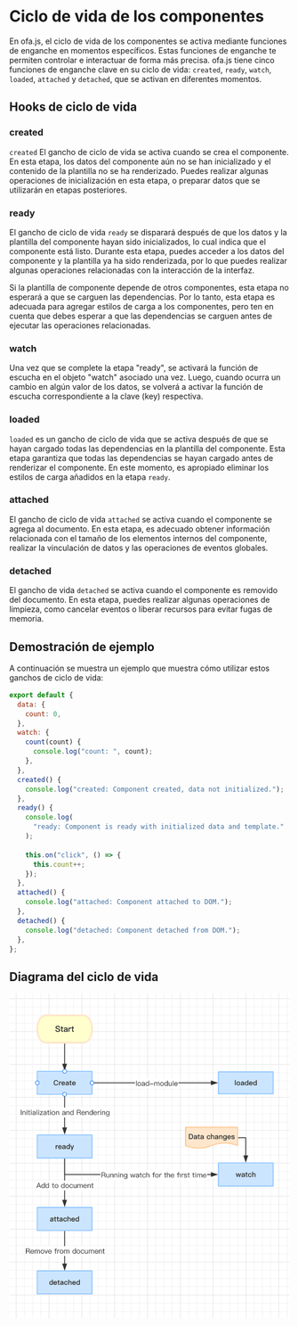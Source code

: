 # Ciclo de vida de los componentes

En ofa.js, el ciclo de vida de los componentes se activa mediante funciones de enganche en momentos específicos. Estas funciones de enganche te permiten controlar e interactuar de forma más precisa. ofa.js tiene cinco funciones de enganche clave en su ciclo de vida: `created`, `ready`, `watch`, `loaded`, `attached` y `detached`, que se activan en diferentes momentos.

## Hooks de ciclo de vida

### created

`created` El gancho de ciclo de vida se activa cuando se crea el componente. En esta etapa, los datos del componente aún no se han inicializado y el contenido de la plantilla no se ha renderizado. Puedes realizar algunas operaciones de inicialización en esta etapa, o preparar datos que se utilizarán en etapas posteriores.

### ready

El gancho de ciclo de vida `ready` se disparará después de que los datos y la plantilla del componente hayan sido inicializados, lo cual indica que el componente está listo. Durante esta etapa, puedes acceder a los datos del componente y la plantilla ya ha sido renderizada, por lo que puedes realizar algunas operaciones relacionadas con la interacción de la interfaz.

Si la plantilla de componente depende de otros componentes, esta etapa no esperará a que se carguen las dependencias. Por lo tanto, esta etapa es adecuada para agregar estilos de carga a los componentes, pero ten en cuenta que debes esperar a que las dependencias se carguen antes de ejecutar las operaciones relacionadas.

### watch

Una vez que se complete la etapa "ready", se activará la función de escucha en el objeto "watch" asociado una vez. Luego, cuando ocurra un cambio en algún valor de los datos, se volverá a activar la función de escucha correspondiente a la clave (key) respectiva.

### loaded

`loaded` es un gancho de ciclo de vida que se activa después de que se hayan cargado todas las dependencias en la plantilla del componente. Esta etapa garantiza que todas las dependencias se hayan cargado antes de renderizar el componente. En este momento, es apropiado eliminar los estilos de carga añadidos en la etapa `ready`.

### attached

El gancho de ciclo de vida `attached` se activa cuando el componente se agrega al documento. En esta etapa, es adecuado obtener información relacionada con el tamaño de los elementos internos del componente, realizar la vinculación de datos y las operaciones de eventos globales.

### detached

El gancho de vida `detached` se activa cuando el componente es removido del documento. En esta etapa, puedes realizar algunas operaciones de limpieza, como cancelar eventos o liberar recursos para evitar fugas de memoria.

## Demostración de ejemplo

A continuación se muestra un ejemplo que muestra cómo utilizar estos ganchos de ciclo de vida:

```javascript
export default {
  data: {
    count: 0,
  },
  watch: {
    count(count) {
      console.log("count: ", count);
    },
  },
  created() {
    console.log("created: Component created, data not initialized.");
  },
  ready() {
    console.log(
      "ready: Component is ready with initialized data and template."
    );

    this.on("click", () => {
      this.count++;
    });
  },
  attached() {
    console.log("attached: Component attached to DOM.");
  },
  detached() {
    console.log("detached: Component detached from DOM.");
  },
};
```

## Diagrama del ciclo de vida

<img src="../../../publics/life-cycle.png" width="512" />

